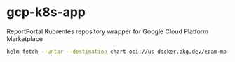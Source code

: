 # gcp-k8s-app

ReportPortal Kubrentes repository wrapper for Google Cloud Platform Marketplace

```bash
helm fetch --untar --destination chart oci://us-docker.pkg.dev/epam-mp-rp/reportportal/reportportal
```
